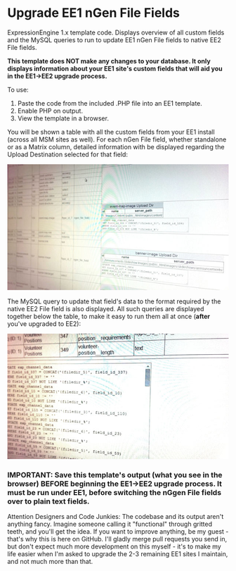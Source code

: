 Upgrade EE1 nGen File Fields
============================

ExpressionEngine 1.x template code. Displays overview of all custom fields and the MySQL queries to run to update EE1 nGen File fields to native EE2 File fields.

**This template does NOT make any changes to your database. It only displays information about your EE1 site's custom fields that will aid you in the EE1->EE2 upgrade process.**

To use:

1. Paste the code from the included .PHP file into an EE1 template.
2. Enable PHP on output.
3. View the template in a browser.

You will be shown a table with all the custom fields from your EE1 install (across all MSM sites as well). For each nGen File field, whether standalone or as a Matrix column, detailed information with be displayed regarding the Upload Destination selected for that field:

![Overview of Custom Fields](docs/img/ee1-ngen-upgrade-field-overview.jpg)

The MySQL query to update that field's data to the format required by the native EE2 File field is also displayed. All such queries are displayed together below the table, to make it easy to run them all at once (**after** you've upgraded to EE2):

![MySQL queries for upgrading nGen fields](docs/img/ee1-ngen-upgrade-queries.jpg)

### IMPORTANT: Save this template's output (what you see in the browser) BEFORE beginning the EE1->EE2 upgrade process. It must be run under EE1, before switching the nGgen File fields over to plain text fields.

Attention Designers and Code Junkies: The codebase and its output aren't anything fancy. Imagine someone calling it "functional" through gritted teeth, and you'll get the idea. If you want to improve anything, be my guest - that's why this is here on GitHub. I'll gladly merge pull requests you send in, but don't expect much more development on this myself - it's to make my life easier when I'm asked to upgrade the 2-3 remaining EE1 sites I maintain, and not much more than that.
